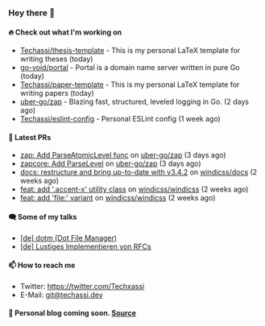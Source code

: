 ### Hey there 👋

#### 🔥 Check out what I'm working on


- [Techassi/thesis-template](https://github.com/Techassi/thesis-template) - This is my personal LaTeX template for writing theses (today)
- [go-void/portal](https://github.com/go-void/portal) - Portal is a domain name server written in pure Go (today)
- [Techassi/paper-template](https://github.com/Techassi/paper-template) - This is my personal LaTeX template for writing papers (today)
- [uber-go/zap](https://github.com/uber-go/zap) - Blazing fast, structured, leveled logging in Go. (2 days ago)
- [Techassi/eslint-config](https://github.com/Techassi/eslint-config) - Personal ESLint config (1 week ago)

#### 🧪 Latest PRs


- [zap: Add ParseAtomicLevel func](https://github.com/uber-go/zap/pull/1048) on [uber-go/zap](https://github.com/uber-go/zap) (3 days ago)
- [zapcore: Add ParseLevel](https://github.com/uber-go/zap/pull/1047) on [uber-go/zap](https://github.com/uber-go/zap) (3 days ago)
- [docs: restructure and bring up-to-date with v3.4.2](https://github.com/windicss/docs/pull/149) on [windicss/docs](https://github.com/windicss/docs) (2 weeks ago)
- [feat: add &#39;.accent-x&#39; utility class](https://github.com/windicss/windicss/pull/637) on [windicss/windicss](https://github.com/windicss/windicss) (2 weeks ago)
- [feat: add &#39;file:&#39; variant](https://github.com/windicss/windicss/pull/636) on [windicss/windicss](https://github.com/windicss/windicss) (2 weeks ago)

#### 🗨 Some of my talks

- [[de] dotm (Dot File Manager)](https://github.com/Techassi/talks/tree/main/2021-06-24)
- [[de] Lustiges Implementieren von RFCs](https://github.com/Techassi/talks/tree/main/2021-12-20)

#### 📫 How to reach me

- Twitter: https://twitter.com/Techxassi
- E-Mail: git@techassi.dev

#### 📃 Personal blog coming soon. [Source](https://github.com/Techassi/blog)
